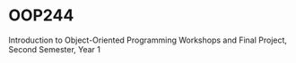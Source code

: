 # OOP244
 Introduction to Object-Oriented Programming Workshops and Final Project, Second Semester, Year 1

